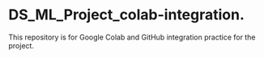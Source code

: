 # DS_ML_Project_colab-integration.
This repository is for Google Colab and GitHub integration practice for the project.
